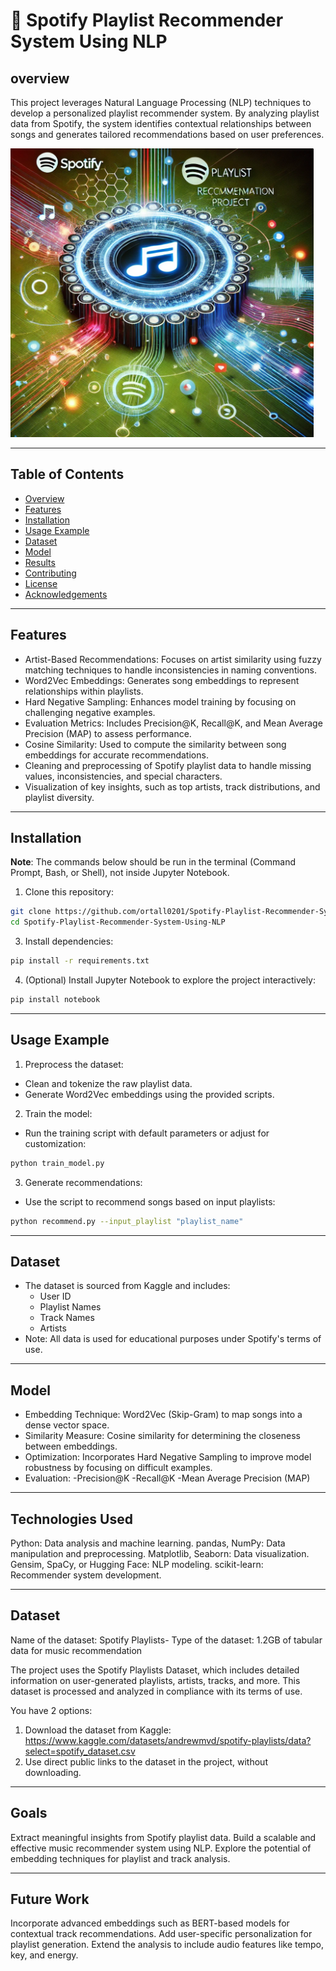 # 🎵 Spotify Playlist Recommender System Using NLP

## overview
This project leverages Natural Language Processing (NLP) techniques to develop a personalized playlist recommender system. By analyzing playlist data from Spotify, the system identifies contextual relationships between songs and generates tailored recommendations based on user preferences.

  ![Spotify](Presentation/spotify.png)
_________________________________________

## Table of Contents

- [Overview](#overview)
- [Features](#features)
- [Installation](#installation)
- [Usage Example](#usage)
- [Dataset](#dataset)
- [Model](#model)
- [Results](#results)
- [Contributing](#contributing)
- [License](#license)
- [Acknowledgements](#acknowledgements)

____________________________________________________________________________
## Features

- Artist-Based Recommendations: Focuses on artist similarity using fuzzy matching techniques to handle inconsistencies in naming conventions.
- Word2Vec Embeddings: Generates song embeddings to represent relationships within playlists.
- Hard Negative Sampling: Enhances model training by focusing on challenging negative examples.
- Evaluation Metrics: Includes Precision@K, Recall@K, and Mean Average Precision (MAP) to assess performance.
- Cosine Similarity: Used to compute the similarity between song embeddings for accurate recommendations.
- Cleaning and preprocessing of Spotify playlist data to handle missing values, inconsistencies, and special characters.
- Visualization of key insights, such as top artists, track distributions, and playlist diversity.

_____________________________________________________________________________________________________________________

## Installation
**Note**: The commands below should be run in the terminal (Command Prompt, Bash, or Shell), not inside Jupyter Notebook.

1. Clone this repository:
```bash
git clone https://github.com/ortall0201/Spotify-Playlist-Recommender-System-Using-NLP.git
cd Spotify-Playlist-Recommender-System-Using-NLP
```

3. Install dependencies:
```bash
pip install -r requirements.txt
```

4. (Optional) Install Jupyter Notebook to explore the project interactively:
```bash
pip install notebook
```

_____________________________________________________________________________________________________________________

## Usage Example

1. Preprocess the dataset:

- Clean and tokenize the raw playlist data.
- Generate Word2Vec embeddings using the provided scripts.
  
2. Train the model:

- Run the training script with default parameters or adjust for customization:
```bash
python train_model.py
```

3. Generate recommendations:

- Use the script to recommend songs based on input playlists:
```bash
python recommend.py --input_playlist "playlist_name"
```
______________________________________________________________________________________________________________________
## Dataset

- The dataset is sourced from Kaggle and includes:
   - User ID
   - Playlist Names
   - Track Names
   - Artists
- Note: All data is used for educational purposes under Spotify's terms of use.
______________________________________________________________________________________________________________________
## Model
- Embedding Technique: Word2Vec (Skip-Gram) to map songs into a dense vector space.
- Similarity Measure: Cosine similarity for determining the closeness between embeddings.
- Optimization: Incorporates Hard Negative Sampling to improve model robustness by focusing on difficult examples.
- Evaluation:
   -Precision@K
   -Recall@K
   -Mean Average Precision (MAP)
______________________________________________________________________________________________________________________
## Technologies Used

Python: Data analysis and machine learning.
pandas, NumPy: Data manipulation and preprocessing.
Matplotlib, Seaborn: Data visualization.
Gensim, SpaCy, or Hugging Face: NLP modeling.
scikit-learn: Recommender system development.
____________________________________________________________________________________________________________________
## Dataset

Name of the dataset: Spotify Playlists-
Type of the dataset: 1.2GB of tabular data for music recommendation

The project uses the Spotify Playlists Dataset, which includes detailed information on user-generated playlists, artists, tracks, and more. This dataset is processed and analyzed in compliance with its terms of use.

You have 2 options: 
1. Download the dataset from Kaggle: https://www.kaggle.com/datasets/andrewmvd/spotify-playlists/data?select=spotify_dataset.csv
2. Use direct public links to the dataset in the project, without downloading.

_________________________________________________________________________________________________________________
## Goals
Extract meaningful insights from Spotify playlist data.
Build a scalable and effective music recommender system using NLP.
Explore the potential of embedding techniques for playlist and track analysis.
_____________________________________________________________________________________________________________________
## Future Work
Incorporate advanced embeddings such as BERT-based models for contextual track recommendations.
Add user-specific personalization for playlist generation.
Extend the analysis to include audio features like tempo, key, and energy.

